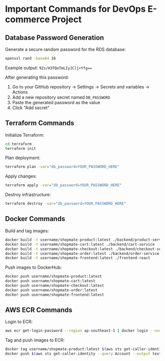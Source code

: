 # Important Commands for DevOps E-commerce Project

## Database Password Generation

Generate a secure random password for the RDS database:

```bash
openssl rand -base64 16
```

Example output: `9Zs/H3TQoTmLIyJClj+Yfg==`

After generating this password:
1. Go to your GitHub repository → Settings → Secrets and variables → Actions
2. Add a new repository secret named `DB_PASSWORD`
3. Paste the generated password as the value
4. Click "Add secret"

## Terraform Commands

Initialize Terraform:
```bash
cd terraform
terraform init
```

Plan deployment:
```bash
terraform plan -var="db_password=YOUR_PASSWORD_HERE"
```

Apply changes:
```bash
terraform apply -var="db_password=YOUR_PASSWORD_HERE"
```

Destroy infrastructure:
```bash
terraform destroy -var="db_password=YOUR_PASSWORD_HERE"
```

## Docker Commands

Build and tag images:
```bash
docker build -t username/shopmate-product:latest ./backend/product-service
docker build -t username/shopmate-cart:latest ./backend/cart-service
docker build -t username/shopmate-checkout:latest ./backend/checkout-service
docker build -t username/shopmate-order:latest ./backend/order-service
docker build -t username/shopmate-frontend:latest ./frontend-react
```

Push images to DockerHub:
```bash
docker push username/shopmate-product:latest
docker push username/shopmate-cart:latest
docker push username/shopmate-checkout:latest
docker push username/shopmate-order:latest
docker push username/shopmate-frontend:latest
```

## AWS ECR Commands

Login to ECR:
```bash
aws ecr get-login-password --region ap-southeast-1 | docker login --username AWS --password-stdin $(aws sts get-caller-identity --query Account --output text).dkr.ecr.ap-southeast-1.amazonaws.com
```

Tag and push images to ECR:
```bash
docker tag username/shopmate-product:latest $(aws sts get-caller-identity --query Account --output text).dkr.ecr.ap-southeast-1.amazonaws.com/shopmate-product:latest
docker push $(aws sts get-caller-identity --query Account --output text).dkr.ecr.ap-southeast-1.amazonaws.com/shopmate-product:latest
```